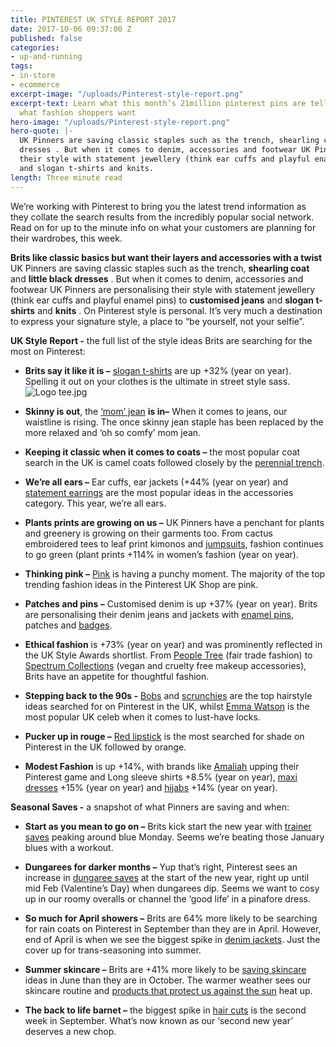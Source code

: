 ```yaml
---
title: PINTEREST UK STYLE REPORT 2017
date: 2017-10-06 09:37:00 Z
published: false
categories:
- up-and-running
tags:
- in-store
- ecommerce
excerpt-image: "/uploads/Pinterest-style-report.png"
excerpt-text: Learn what this month’s 21million pinterest pins are telling us about
  what fashion shoppers want
hero-image: "/uploads/Pinterest-style-report.png"
hero-quote: |-
  UK Pinners are saving classic staples such as the trench, shearling coat and little black
  dresses . But when it comes to denim, accessories and footwear UK Pinners are personalising
  their style with statement jewellery (think ear cuffs and playful enamel pins) to customised jeans
  and slogan t-shirts and knits.
length: Three minute read
---
```


We’re working with Pinterest to bring you the latest trend information as they collate the search results from the incredibly popular social network. Read on for up to the minute info on what your customers are planning for their wardrobes, this week.

**Brits like classic basics but want their layers and accessories with a twist**
UK Pinners are saving classic staples such as the trench, **shearling coat** and **little black dresses** . But when it comes to denim, accessories and footwear UK Pinners are personalising their style with statement jewellery (think ear cuffs and playful enamel pins) to **customised jeans** and **slogan t-shirts** and **knits** . On Pinterest style is personal. It’s very much a destination to express your signature style, a place to “be yourself, not your selfie”.

**UK Style Report -** the full list of the style ideas Brits are searching for the most on Pinterest:

* **Brits say it like it is –** [slogan t-shirts](https://protect-eu.mimecast.com/s/9OM5BUkDdpgiZk) are up \+32% (year on year). Spelling it out on your clothes is the ultimate in street style sass.
  ![Logo tee.jpg](/uploads/Logo%20tee.jpg)

* **Skinny is out**, the [‘mom’ jean](https://protect-eu.mimecast.com/s/lqGbBfKx3ont2b) **is in–** When it comes to jeans, our waistline is rising. The once skinny jean staple has been replaced by the more relaxed and ‘oh so comfy’ mom jean.

* **Keeping it classic when it comes to coats –** the most popular coat search in the UK is camel coats followed closely by the [perennial trench](https://protect-eu.mimecast.com/s/z4WmBT6XOkJuEl).

* **We’re all ears –** Ear cuffs, ear jackets (\+44% (year on year) and [statement earrings](https://protect-eu.mimecast.com/s/rNJYBUlxoYOFJb) are the most popular ideas in the accessories category. This year, we’re all ears.

* **Plants prints are growing on us –** UK Pinners have a penchant for plants and greenery is growing on their garments too. From cactus embroidered tees to leaf print kimonos and [jumpsuits](https://protect-eu.mimecast.com/s/ZX5xBU6W9XGun8), fashion continues to go green (plant prints \+114% in women’s fashion (year on year).

* **Thinking pink –** [Pink](https://protect-eu.mimecast.com/s/m4b9BTwpV3YF6W) is having a punchy moment. The majority of the top trending fashion ideas in the Pinterest UK Shop are pink.

* **Patches and pins –** Customised denim is up \+37% (year on year). Brits are personalising their denim jeans and jackets with [enamel pins](https://protect-eu.mimecast.com/s/krbXBhqR2QkHW8), patches and [badges](https://protect-eu.mimecast.com/s/pLN1BUgwmVqH5R).

* **Ethical fashion** is \+73% (year on year) and was prominently reflected in the UK Style Awards shortlist. From [People Tree](https://protect-eu.mimecast.com/s/W9YZBFaXGDmFk6) (fair trade fashion) to [Spectrum Collections](https://protect-eu.mimecast.com/s/EME5BFLeEGqF1N) (vegan and cruelty free makeup accessories), Brits have an appetite for thoughtful fashion.

* **Stepping back to the 90s -** [Bobs](https://protect-eu.mimecast.com/s/LdYKBTze5Y0cn9) and [scrunchies](https://protect-eu.mimecast.com/s/GNEoBUm4Ld7igM) are the top hairstyle ideas searched for on Pinterest in the UK, whilst [Emma Watson](https://protect-eu.mimecast.com/s/YZe0BupJA05sDw) is the most popular UK celeb when it comes to lust-have locks.

* **Pucker up in rouge –** [Red lipstick](https://protect-eu.mimecast.com/s/1R3ZBhavY28FZr) is the most searched for shade on Pinterest in the UK followed by orange.

* **Modest Fashion** is up \+14%, with brands like [Amaliah](https://protect-eu.mimecast.com/s/K4YnBTae8VNFKp) upping their Pinterest game and Long sleeve shirts \+8.5% (year on year), [maxi dresses](https://protect-eu.mimecast.com/s/e4xZBTd32xVTwQ) \+15% (year on year) and [hijabs](https://protect-eu.mimecast.com/s/W9YZBFaXGDmFG6) \+14% (year on year).

**Seasonal Saves -** a snapshot of what Pinners are saving and when:

* **Start as you mean to go on –** Brits kick start the new year with [trainer saves](https://protect-eu.mimecast.com/s/0RArBh5lY2MiZv) peaking around blue Monday. Seems we’re beating those January blues with a workout.

* **Dungarees for darker months –** Yup that’s right, Pinterest sees an increase in [dungaree saves](https://protect-eu.mimecast.com/s/wxw6BTYA6m8FDV) at the start of the new year, right up until mid Feb (Valentine’s Day) when dungarees dip. Seems we want to cosy up in our roomy overalls or channel the ‘good life’ in a pinafore dress.

* **So much for April showers –** Brits are 64% more likely to be searching for rain coats on Pinterest in September than they are in April. However, end of April is when we see the biggest spike in [denim jackets](https://protect-eu.mimecast.com/s/aYdJBsn5897sLV). Just the cover up for trans-seasoning into summer.

* **Summer skincare –** Brits are \+41% more likely to be [saving skincare](https://protect-eu.mimecast.com/s/2mqDBFdNmVgTML) ideas in June than they are in October. The warmer weather sees our skincare routine and [products that protect us against the sun](https://protect-eu.mimecast.com/s/6e8DBC3qxZdtGJ) heat up.

* **The back to life barnet –** the biggest spike in [hair cuts](https://protect-eu.mimecast.com/s/NXYDBUWO8b3t4e) is the second week in September. What’s now known as our ‘second new year’ deserves a new chop.